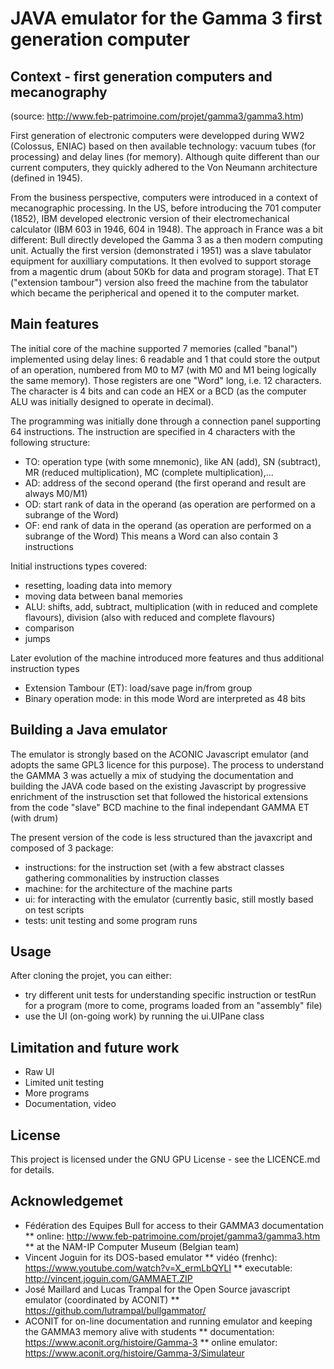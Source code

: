 # JAVA emulator for the Gamma 3 first generation computer

## Context - first generation computers and mecanography
(source: http://www.feb-patrimoine.com/projet/gamma3/gamma3.htm)

First generation of electronic computers were developped during WW2 (Colossus, ENIAC) based on then available technology: vacuum tubes (for processing) and delay lines (for memory). Although quite different than our current computers, they quickly adhered to the Von Neumann architecture (defined in 1945). 

From the business perspective, computers were introduced in a context of mecanographic processing. In the US, before introducing the 701 computer (1852), IBM developed electronic version of their electromechanical calculator (IBM 603 in 1946, 604 in 1948). The approach in France was a bit different: Bull directly developed the Gamma 3 as a then modern computing unit. Actually the first version (demonstrated i 1951) was a slave tabulator equipment for auxilliary computations. It then evolved to support storage from a magentic drum (about 50Kb for data and program storage). That ET ("extension tambour") version also freed the machine from the tabulator which became the peripherical and opened it to the computer market.

## Main features

The initial core of the machine supported 7 memories (called "banal") implemented using delay lines: 6 readable and 1 that could store the output of an operation, numbered from M0 to M7 (with M0 and M1 being logically the same memory). Those registers are one "Word" long, i.e. 12 characters. The character is 4 bits and can code an HEX or a BCD (as the computer ALU was initially designed to operate in decimal). 

The programming was initially done through a connection panel supporting 64 instructions. The instruction are specified in 4 characters with the following structure: 
* TO: operation type (with some mnemonic), like AN (add), SN (subtract), MR (reduced multiplication), MC (complete multiplication),...
* AD: address of the second operand (the first operand and result are always M0/M1)
* OD: start rank of data in the operand (as operation are performed on a subrange of the Word)
* OF: end rank of data in the operand (as operation are performed on a subrange of the Word)
This means a Word can also contain 3 instructions

Initial instructions types covered:
* resetting, loading data into memory
* moving data between banal memories
* ALU: shifts, add, subtract, multiplication (with in reduced and complete flavours), division (also with reduced and complete flavours)
* comparison
* jumps

Later evolution of the machine introduced more features and thus additional instruction types
* Extension Tambour (ET): load/save page in/from group
* Binary operation mode: in this mode Word are interpreted as 48 bits

## Building a Java emulator

The emulator is strongly based on the ACONIC Javascript emulator (and adopts the same GPL3 licence for this purpose). The process to understand 
the GAMMA 3 was actuelly a mix of studying the documentation and building the JAVA code based on the existing Javascript by progressive enrichment
of the instrusction set that followed the historical extensions from the code "slave" BCD machine to the final independant GAMMA ET (with drum)

The present version of the code is less structured than the javaxcript and composed of 3 package:
* instructions: for the instruction set (with a few abstract classes gathering commonalities by instruction classes
* machine: for the architecture of the machine parts
* ui: for interacting with the emulator (currently basic, still mostly based on test scripts
* tests: unit testing and some program  runs

## Usage

After cloning the projet, you can either:
* try different unit tests for understanding specific instruction or testRun for a program (more to come, programs loaded from an "assembly" file)
* use the UI (on-going work) by running the ui.UIPane class

## Limitation and future work

* Raw UI
* Limited unit testing
* More programs
* Documentation, video

## License

This project is licensed under the GNU GPU License - see the LICENCE.md for details.

## Acknowledgemet

* Fédération des Equipes Bull for access to their GAMMA3 documentation
** online: http://www.feb-patrimoine.com/projet/gamma3/gamma3.htm
** at the NAM-IP Computer Museum (Belgian team)
* Vincent Joguin for its DOS-based emulator
** vidéo (frenhc): https://www.youtube.com/watch?v=X_ermLbQYLI
** executable: http://vincent.joguin.com/GAMMAET.ZIP
* José Maillard and Lucas Trampal for the Open Source javascript emulator (coordinated by ACONIT)
** https://github.com/lutrampal/bullgammator/
* ACONIT for on-line documentation and running emulator and keeping the GAMMA3 memory alive with students
** documentation: https://www.aconit.org/histoire/Gamma-3
** online emulator: https://www.aconit.org/histoire/Gamma-3/Simulateur
